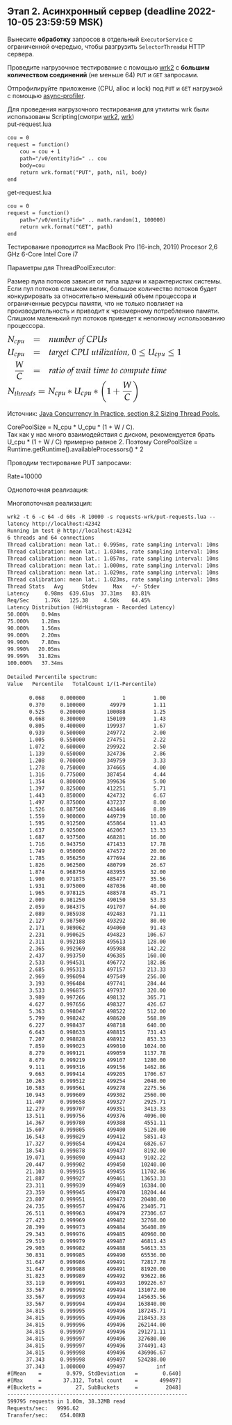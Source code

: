 ## Этап 2. Асинхронный сервер (deadline 2022-10-05 23:59:59 MSK)

Вынесите **обработку** запросов в отдельный `ExecutorService` с ограниченной очередью, чтобы разгрузить `SelectorThread`ы HTTP сервера.

Проведите нагрузочное тестирование с помощью [wrk2](https://github.com/giltene/wrk2) с **большим количеством соединений** (не меньше 64) `PUT` и `GET` запросами.

Отпрофилируйте приложение (CPU, alloc и lock) под `PUT` и `GET` нагрузкой с помощью [async-profiler](https://github.com/Artyomcool/async-profiler).

Для проведения нагрузочного тестирования для утилиты wrk были использованы Scripting(смотри [wrk2](https://github.com/giltene/wrk2), [wrk](https://github.com/wg/wrk/tree/master/scripts)) \
put-request.lua
```
cou = 0
request = function()
    cou = cou + 1
    path="/v0/entity?id=" .. cou
    body=cou
    return wrk.format("PUT", path, nil, body)
end
```

get-request.lua
```
cou = 0
request = function()
    path="/v0/entity?id=" .. math.random(1, 100000)
    return wrk.format("GET", path)
end
```

Тестирование проводится на MacBook Pro (16-inch, 2019) Procesor 2,6 GHz 6-Core Intel Core i7

Параметры для ThreadPoolExecutor:

Размер пула потоков зависит от типа задачи и характеристик системы.
Если пул потоков слишком велик, большое количество потоков будет конкурировать за относительно меньший объем процессора и 
ограниченные ресурсы памяти, что не только повлияет на производительность и приводит к чрезмерному потреблению памяти.
Слишком маленький пул потоков приведет к неполному использованию процессора.

![img.png](img.png)
![img_1.png](img_1.png)

Источник: [Java Concurrency In Practice, section 8.2 Sizing Thread Pools.](https://www.amazon.com/dp/0321349601)

CorePoolSize = N_cpu * U_cpu * (1 + W / С). \
Так как у нас много взаимодействия с диском, 
рекомендуется брать U_cpu * (1 + W / С) примерно равное 2. Поэтому
CorePoolSize = Runtime.getRuntime().availableProcessors() * 2

Проводим тестирование PUT запросами:

Rate=10000

Однопоточная реализация:


Многопоточная реализация:

```
wrk2 -t 6 -c 64 -d 60s -R 10000 -s requests-wrk/put-requests.lua --latency http://localhost:42342
Running 1m test @ http://localhost:42342
6 threads and 64 connections
Thread calibration: mean lat.: 0.995ms, rate sampling interval: 10ms
Thread calibration: mean lat.: 1.034ms, rate sampling interval: 10ms
Thread calibration: mean lat.: 1.057ms, rate sampling interval: 10ms
Thread calibration: mean lat.: 1.000ms, rate sampling interval: 10ms
Thread calibration: mean lat.: 1.029ms, rate sampling interval: 10ms
Thread calibration: mean lat.: 1.023ms, rate sampling interval: 10ms
Thread Stats   Avg      Stdev     Max   +/- Stdev
Latency     0.98ms  639.61us  37.31ms   83.81%
Req/Sec     1.76k   125.38     4.50k    64.45%
Latency Distribution (HdrHistogram - Recorded Latency)
50.000%    0.94ms
75.000%    1.28ms
90.000%    1.56ms
99.000%    2.20ms
99.900%    7.80ms
99.990%   20.05ms
99.999%   31.82ms
100.000%   37.34ms

Detailed Percentile spectrum:
Value   Percentile   TotalCount 1/(1-Percentile)

       0.068     0.000000            1         1.00
       0.370     0.100000        49979         1.11
       0.525     0.200000       100088         1.25
       0.668     0.300000       150109         1.43
       0.805     0.400000       199937         1.67
       0.939     0.500000       249772         2.00
       1.005     0.550000       274751         2.22
       1.072     0.600000       299922         2.50
       1.139     0.650000       324736         2.86
       1.208     0.700000       349759         3.33
       1.278     0.750000       374665         4.00
       1.316     0.775000       387454         4.44
       1.354     0.800000       399636         5.00
       1.397     0.825000       412251         5.71
       1.443     0.850000       424732         6.67
       1.497     0.875000       437237         8.00
       1.526     0.887500       443446         8.89
       1.559     0.900000       449739        10.00
       1.595     0.912500       455864        11.43
       1.637     0.925000       462067        13.33
       1.687     0.937500       468281        16.00
       1.716     0.943750       471433        17.78
       1.749     0.950000       474572        20.00
       1.785     0.956250       477694        22.86
       1.826     0.962500       480799        26.67
       1.874     0.968750       483955        32.00
       1.900     0.971875       485477        35.56
       1.931     0.975000       487036        40.00
       1.965     0.978125       488578        45.71
       2.009     0.981250       490150        53.33
       2.059     0.984375       491707        64.00
       2.089     0.985938       492483        71.11
       2.127     0.987500       493292        80.00
       2.171     0.989062       494060        91.43
       2.231     0.990625       494823       106.67
       2.311     0.992188       495613       128.00
       2.365     0.992969       495988       142.22
       2.437     0.993750       496385       160.00
       2.533     0.994531       496772       182.86
       2.685     0.995313       497157       213.33
       2.969     0.996094       497549       256.00
       3.193     0.996484       497741       284.44
       3.533     0.996875       497937       320.00
       3.989     0.997266       498132       365.71
       4.627     0.997656       498327       426.67
       5.363     0.998047       498522       512.00
       5.799     0.998242       498620       568.89
       6.227     0.998437       498718       640.00
       6.643     0.998633       498815       731.43
       7.207     0.998828       498912       853.33
       7.859     0.999023       499010      1024.00
       8.279     0.999121       499059      1137.78
       8.679     0.999219       499107      1280.00
       9.111     0.999316       499156      1462.86
       9.663     0.999414       499205      1706.67
      10.263     0.999512       499254      2048.00
      10.583     0.999561       499278      2275.56
      10.943     0.999609       499302      2560.00
      11.407     0.999658       499327      2925.71
      12.279     0.999707       499351      3413.33
      13.511     0.999756       499376      4096.00
      14.367     0.999780       499388      4551.11
      15.607     0.999805       499400      5120.00
      16.543     0.999829       499412      5851.43
      17.327     0.999854       499424      6826.67
      18.543     0.999878       499437      8192.00
      19.071     0.999890       499443      9102.22
      20.447     0.999902       499450     10240.00
      21.103     0.999915       499455     11702.86
      21.887     0.999927       499461     13653.33
      23.311     0.999939       499469     16384.00
      23.359     0.999945       499470     18204.44
      23.807     0.999951       499473     20480.00
      24.735     0.999957       499476     23405.71
      26.511     0.999963       499479     27306.67
      27.423     0.999969       499482     32768.00
      28.399     0.999973       499484     36408.89
      29.343     0.999976       499485     40960.00
      29.519     0.999979       499487     46811.43
      29.903     0.999982       499488     54613.33
      30.831     0.999985       499490     65536.00
      31.647     0.999986       499491     72817.78
      31.647     0.999988       499491     81920.00
      31.823     0.999989       499492     93622.86
      33.119     0.999991       499493    109226.67
      33.567     0.999992       499494    131072.00
      33.567     0.999993       499494    145635.56
      33.567     0.999994       499494    163840.00
      34.815     0.999995       499496    187245.71
      34.815     0.999995       499496    218453.33
      34.815     0.999996       499496    262144.00
      34.815     0.999997       499496    291271.11
      34.815     0.999997       499496    327680.00
      34.815     0.999997       499496    374491.43
      34.815     0.999998       499496    436906.67
      37.343     0.999998       499497    524288.00
      37.343     1.000000       499497          inf
#[Mean    =        0.979, StdDeviation   =        0.640]
#[Max     =       37.312, Total count    =       499497]
#[Buckets =           27, SubBuckets     =         2048]
----------------------------------------------------------
599795 requests in 1.00m, 38.32MB read
Requests/sec:   9996.62
Transfer/sec:    654.08KB
```